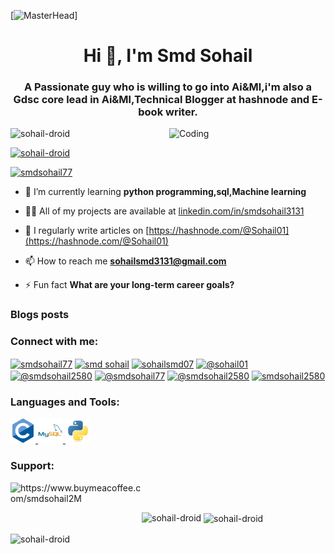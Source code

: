 [![MasterHead](https://www.canva.com/design/DAFa5TpGBLQ/JK48iBpvZheXlUE0DVoSCg/edit?utm_content=DAFa5TpGBLQ&utm_campaign=designshare&utm_medium=link2&utm_source=sharebutton)]

<h1 align="center">Hi 👋, I'm Smd Sohail</h1>

<h3 align="center">A Passionate guy who is willing to go into Ai&Ml,i'm also a Gdsc core lead in Ai&Ml,Technical Blogger at hashnode and E-book writer.</h3>

<img align="right" alt="Coding" width="250" src="https://encrypted-tbn0.gstatic.com/images?q=tbn:ANd9GcRARdaYBQuaN1qZ6Zj6mVpUU-0MRU2ddFXpEw&usqp=CAU">

<p align="left"> <img src="https://komarev.com/ghpvc/?username=sohail-droid&label=Profile%20views&color=0e75b6&style=flat" alt="sohail-droid" /> </p>

<p align="left"> <a href="https://github.com/ryo-ma/github-profile-trophy"><img src="https://github-profile-trophy.vercel.app/?username=sohail-droid" alt="sohail-droid" /></a> </p>

<p align="left"> <a href="https://twitter.com/smdsohail77" target="blank"><img src="https://img.shields.io/twitter/follow/smdsohail77?logo=twitter&style=for-the-badge" alt="smdsohail77" /></a> </p>

- 🌱 I’m currently learning **python programming,sql,Machine learning**

- 👨‍💻 All of my projects are available at [linkedin.com/in/smdsohail3131](linkedin.com/in/smdsohail3131)

- 📝 I regularly write articles on [https://hashnode.com/@Sohail01](https://hashnode.com/@Sohail01)

- 📫 How to reach me **sohailsmd3131@gmail.com**

- ⚡ Fun fact **What are your long-term career goals?**

### Blogs posts
<!-- BLOG-POST-LIST:START -->
<!-- BLOG-POST-LIST:END -->

<h3 align="left">Connect with me:</h3>
<p align="left">
<a href="https://twitter.com/smdsohail77" target="blank"><img align="center" src="https://raw.githubusercontent.com/rahuldkjain/github-profile-readme-generator/master/src/images/icons/Social/twitter.svg" alt="smdsohail77" height="30" width="40" /></a>
<a href="https://linkedin.com/in/smd sohail" target="blank"><img align="center" src="https://raw.githubusercontent.com/rahuldkjain/github-profile-readme-generator/master/src/images/icons/Social/linked-in-alt.svg" alt="smd sohail" height="30" width="40" /></a>
<a href="https://instagram.com/sohailsmd07" target="blank"><img align="center" src="https://raw.githubusercontent.com/rahuldkjain/github-profile-readme-generator/master/src/images/icons/Social/instagram.svg" alt="sohailsmd07" height="30" width="40" /></a>
<a href="https://hashnode.com/@sohail01" target="blank"><img align="center" src="https://raw.githubusercontent.com/rahuldkjain/github-profile-readme-generator/master/src/images/icons/Social/hashnode.svg" alt="@sohail01" height="30" width="40" /></a>
<a href="https://medium.com/@smdsohail2580" target="blank"><img align="center" src="https://raw.githubusercontent.com/rahuldkjain/github-profile-readme-generator/master/src/images/icons/Social/medium.svg" alt="@smdsohail2580" height="30" width="40" /></a>
<a href="https://www.youtube.com/c/@smdsohail77" target="blank"><img align="center" src="https://raw.githubusercontent.com/rahuldkjain/github-profile-readme-generator/master/src/images/icons/Social/youtube.svg" alt="@smdsohail77" height="30" width="40" /></a>
<a href="https://www.hackerrank.com/@smdsohail2580" target="blank"><img align="center" src="https://raw.githubusercontent.com/rahuldkjain/github-profile-readme-generator/master/src/images/icons/Social/hackerrank.svg" alt="@smdsohail2580" height="30" width="40" /></a>
<a href="https://auth.geeksforgeeks.org/user/smdsohail2580" target="blank"><img align="center" src="https://raw.githubusercontent.com/rahuldkjain/github-profile-readme-generator/master/src/images/icons/Social/geeks-for-geeks.svg" alt="smdsohail2580" height="30" width="40" /></a>
</p>

<h3 align="left">Languages and Tools:</h3>
<p align="left"> <a href="https://www.cprogramming.com/" target="_blank" rel="noreferrer"> <img src="https://raw.githubusercontent.com/devicons/devicon/master/icons/c/c-original.svg" alt="c" width="40" height="40"/> </a> <a href="https://www.mysql.com/" target="_blank" rel="noreferrer"> <img src="https://raw.githubusercontent.com/devicons/devicon/master/icons/mysql/mysql-original-wordmark.svg" alt="mysql" width="40" height="40"/> </a> <a href="https://www.python.org" target="_blank" rel="noreferrer"> <img src="https://raw.githubusercontent.com/devicons/devicon/master/icons/python/python-original.svg" alt="python" width="40" height="40"/> </a> </p>

<h3 align="left">Support:</h3>
<p><a href="https://www.buymeacoffee.com/https://www.buymeacoffee.com/smdsohail2M"> <img align="left" src="https://cdn.buymeacoffee.com/buttons/v2/default-yellow.png" height="50" width="210" alt="https://www.buymeacoffee.com/smdsohail2M" /></a></p><br><br>



<p><img align="left" src="https://github-readme-stats.vercel.app/api/top-langs?username=sohail-droid&show_icons=true&locale=en&layout=compact" alt="sohail-droid" /></p>

<p>&nbsp;<img align="center" src="https://github-readme-stats.vercel.app/api?username=sohail-droid&show_icons=true&locale=en" alt="sohail-droid" /></p>

<p><img align="center" src="https://github-readme-streak-stats.herokuapp.com/?user=sohail-droid&" alt="sohail-droid" /></p>
